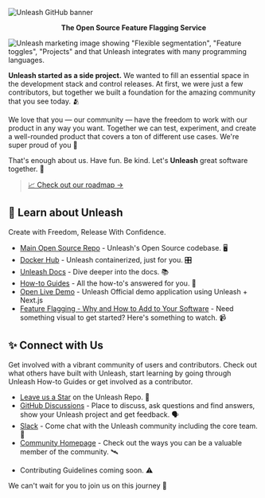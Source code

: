 ![Unleash GitHub banner](https://user-images.githubusercontent.com/18158596/196736157-b20a5fbf-74ac-47cd-a991-fe6e2d2bc960.png)

<p align="center">
<b>The Open Source Feature Flagging Service</b>
</p>

![Unleash marketing image showing "Flexible segmentation", "Feature toggles", "Projects" and that Unleash integrates with many programming languages.](https://user-images.githubusercontent.com/18158596/196740001-569c6951-e989-4f7e-b31b-def5c40fa2aa.png)

**Unleash started as a side project.** We wanted to fill an essential space in the development stack and control releases. At first, we were just a few contributors, but together we built a foundation for the amazing community that you see today. 🫂

We love that you — our community — have the freedom to work with our product in any way you want. Together we can test, experiment, and create a well-rounded product that covers a ton of different use cases. We're super proud of you 🙏

That's enough about us. Have fun. Be kind. Let's **Unleash** great software together. 💪

> [📈 Check out our roadmap →](https://github.com/orgs/Unleash/projects/10)

## 🚀 Learn about Unleash
Create with Freedom, Release With Confidence.

- [Main Open Source Repo](https://github.com/Unleash/unleash) - Unleash's Open Source codebase. 🖥️
- [Docker Hub](https://hub.docker.com/r/unleashorg/unleash-server) - Unleash containerized, just for you. 🎛️ 
- [Unleash Docs](https://docs.getunleash.io) - Dive deeper into the docs. 📚
- [How-to Guides](https://docs.getunleash.io/how-to) - All the how-to's answered for you. 🙋
- [Open Live Demo](https://www.getunleash.io/interactive-demo) - Unleash Official demo application using Unleash + Next.js
- [Feature Flagging - Why and How to Add to Your Software](https://youtu.be/-yHZ9uLVSp4) - Need something visual to get started? Here's something to watch. 📹

## ✨ Connect with Us

Get involved with a vibrant community of users and contributors. Check out what others have built with Unleash, start learning by going through Unleash How-to Guides or get involved as a contributor.

- [Leave us a Star](https://github.com/Unleash/unleash) on the Unleash Repo. 🌟
- [GitHub Discussions](https://github.com/Unleash/unleash/discussions) - Place to discuss, ask questions and find answers, show your Unleash project and get feedback. 🗣️
- [Slack](https://unleash-community.slack.com/) -  Come chat with the Unleash community including the core team. 💬 
- [Community Homepage](https://www.getunleash.io/unleash-community) - Check out the ways you can be a valuable member of the community. 🛰️ 
<!-- - [Events at Unleash]() - Learn more about new Events for the Unleash Community. 🎪 -->
- Contributing Guidelines coming soon. ⚠️

We can't wait for you to join us on this journey 🫶
